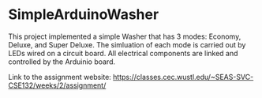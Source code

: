 # SimpleArduinoWasher
This project implemented a simple Washer that has 3 modes: Economy, Deluxe, and Super Deluxe. The simluation of each mode is carried out by LEDs wired on a circuit board.
All electrical components are linked and controlled by the Arduinio board.

Link to the assignment website: https://classes.cec.wustl.edu/~SEAS-SVC-CSE132/weeks/2/assignment/
